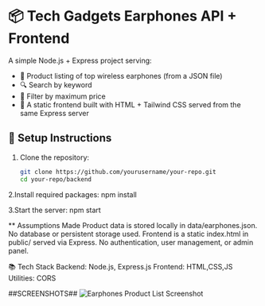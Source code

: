 # 📦 Tech Gadgets Earphones API + Frontend

A simple Node.js + Express project serving:
- 📱 Product listing of top wireless earphones (from a JSON file)
- 🔍 Search by keyword
- 💸 Filter by maximum price
- 🎨 A static frontend built with HTML + Tailwind CSS served from the same Express server

## 🚀 Setup Instructions

1. Clone the repository:
   ```bash
   git clone https://github.com/yourusername/your-repo.git
   cd your-repo/backend
2.Install required packages:
  npm install

3.Start the server:
  npm start

** Assumptions Made
    Product data is stored locally in data/earphones.json.
    No database or persistent storage used.
    Frontend is a static index.html in public/ served via Express.
    No authentication, user management, or admin panel.  
    
📚 Tech Stack
  Backend: Node.js, Express.js
  Frontend: HTML,CSS,JS
  Utilities: CORS 
   
##SCREENSHOTS##
![Earphones Product List Screenshot](./screenshots/earphones-list.png)
